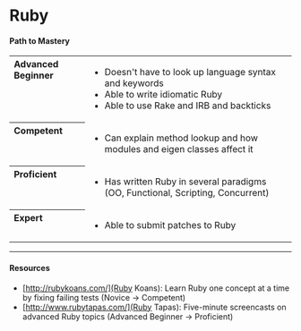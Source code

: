 # Ruby

#### Path to Mastery

<table>
  <tr>
    <th valign="top" align="left">Advanced Beginner</th>
    <td>
      <ul>
        <li>Doesn't have to look up language syntax and keywords</li>
        <li>Able to write idiomatic Ruby</li>
        <li>Able to use Rake and IRB and backticks</li>
      </ul>
    </td>
  </tr>
  
  <tr>
    <th valign="top" align="left">Competent</th>
    <td>
      <ul>
        <li>Can explain method lookup and how modules and eigen classes affect it</li>
      </ul>
    </td>
  </tr>
  
  <tr>
    <th valign="top" align="left">Proficient</th>
    <td>
      <ul>
        <li>Has written Ruby in several paradigms (OO, Functional, Scripting, Concurrent)</li>
      </ul>
    </td>
  </tr>
  
  <tr>
    <th valign="top" align="left">Expert</th>
    <td>
      <ul>
        <li>Able to submit patches to Ruby</li>
      </ul>
    </td>
  </tr>
</table>


----


#### Resources

 - [http://rubykoans.com/](Ruby Koans): Learn Ruby one concept at a time by fixing failing tests (Novice -> Competent)
 - [http://www.rubytapas.com/](Ruby Tapas): Five-minute screencasts on advanced Ruby topics (Advanced Beginner -> Proficient)
